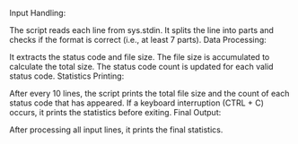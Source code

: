 Input Handling:

The script reads each line from sys.stdin.
It splits the line into parts and checks if the format is correct (i.e., at least 7 parts).
Data Processing:

It extracts the status code and file size.
The file size is accumulated to calculate the total size.
The status code count is updated for each valid status code.
Statistics Printing:

After every 10 lines, the script prints the total file size and the count of each status code that has appeared.
If a keyboard interruption (CTRL + C) occurs, it prints the statistics before exiting.
Final Output:

After processing all input lines, it prints the final statistics.
